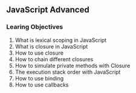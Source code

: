  ## JavaScript Advanced

  ### Learing Objectives
   1. What is lexical scoping in JavaScript
   2. What is closure in JavaScript
   3. How to use closure
   4. How to chain different closures
   5. How to simulate private methods with Closure
   6. The execution stack order with JavaScript
   7. How to use binding
   8. How to use callbacks